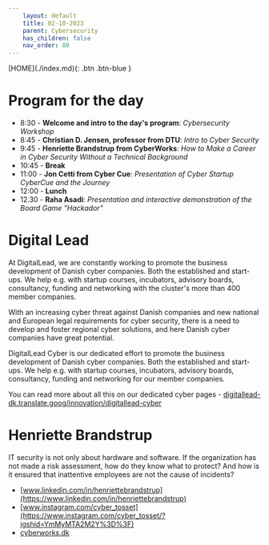 ```yaml
---
    layout: default
    title: 02-10-2023
    parent: Cybersecurity
    has_children: false
    nav_order: 80
---
```


<span class="fs-1">
[HOME](./index.md){: .btn .btn-blue }
</span>

# Program for the day
- 8:30 - **Welcome and intro to the day's program**: *Cybersecurity Workshop*
- 8:45 - **Christian D. Jensen, professor from DTU**: *Intro to Cyber Security*
- 9:45 - **Henriette Brandstrup from CyberWorks**: *How to Make a Career in Cyber Security Without a Technical Background*
- 10:45 - **Break**
- 11:00 - **Jon Cetti from Cyber Cue**: *Presentation of Cyber Startup CyberCue and the Journey*
- 12:00 - **Lunch**
- 12.30 - **Raha Asadi**: *Presentation and interactive demonstration of the Board Game "Hackador"*

# Digital Lead
At DigitalLead, we are constantly working to promote the business development of Danish cyber companies. Both the established and start-ups. We help e.g. with startup courses, incubators, advisory boards, consultancy, funding and networking with the cluster's more than 400 member companies.

With an increasing cyber threat against Danish companies and new national and European legal requirements for cyber security, there is a need to develop and foster regional cyber solutions, and here Danish cyber companies have great potential.

DigitalLead Cyber ​​is our dedicated effort to promote the business development of Danish cyber companies. Both the established and start-ups. We help e.g. with startup courses, incubators, advisory boards, consultancy, funding and networking for our member companies.

You can read more about all this on our dedicated cyber pages - [digitallead-dk.translate.goog/innovation/digitallead-cyber](https://digitallead-dk.translate.goog/innovation/digitallead-cyber)

# Henriette Brandstrup
IT security is not only about hardware and software. If the organization has not made a risk assessment, how do they know what to protect? And how is it ensured that inattentive employees are not the cause of incidents?

- [www.linkedin.com/in/henriettebrandstrup](https://www.linkedin.com/in/henriettebrandstrup)
- [www.instagram.com/cyber_tosset](https://www.instagram.com/cyber_tosset/?igshid=YmMyMTA2M2Y%3D%3F)
- [cyberworks.dk](https://cyberworks.dk)